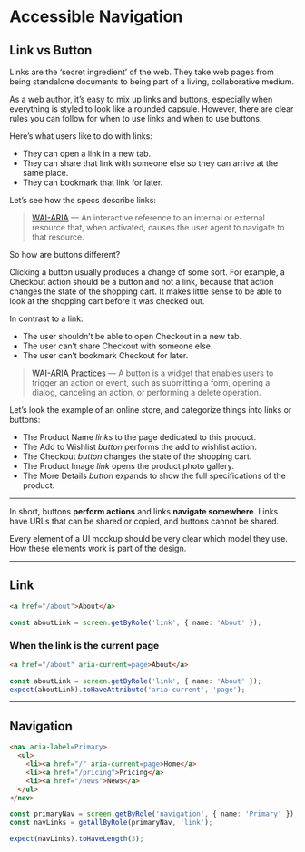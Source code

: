 # Accessible Navigation

## Link vs Button

Links are the ‘secret ingredient’ of the web. They take web pages from being standalone documents to being part of a living, collaborative medium.

As a web author, it’s easy to mix up links and buttons, especially when everything is styled to look like a rounded capsule. However, there are clear rules you can follow for when to use links and when to use buttons.

Here’s what users like to do with links:

- They can open a link in a new tab.
- They can share that link with someone else so they can arrive at the same place.
- They can bookmark that link for later.

Let’s see how the specs describe links:

> [WAI-ARIA](https://www.w3.org/TR/wai-aria-1.1/#link) — An interactive reference to an internal or external resource that, when activated, causes the user agent to navigate to that resource.

So how are buttons different?

Clicking a button usually produces a change of some sort. For example, a Checkout action should be a button and not a link, because that action changes the state of the shopping cart. It makes little sense to be able to look at the shopping cart before it was checked out.

In contrast to a link:

- The user shouldn’t be able to open Checkout in a new tab.
- The user can’t share Checkout with someone else.
- The user can’t bookmark Checkout for later.

> [WAI-ARIA Practices](https://www.w3.org/TR/wai-aria-practices/#button) — A button is a widget that enables users to trigger an action or event, such as submitting a form, opening a dialog, canceling an action, or performing a delete operation.

Let’s look the example of an online store, and categorize things into links or buttons:

- The Product Name _links_ to the page dedicated to this product.
- The Add to Wishlist _button_ performs the add to wishlist action.
- The Checkout _button_ changes the state of the shopping cart.
- The Product Image _link_ opens the product photo gallery.
- The More Details _button_ expands to show the full specifications of the product.

----

In short, buttons **perform actions** and links **navigate somewhere**. Links have URLs that can be shared or copied, and buttons cannot be shared.

Every element of a UI mockup should be very clear which model they use. How these elements work is part of the design.

----

## Link

```html
<a href="/about">About</a>
```

```ts
const aboutLink = screen.getByRole('link', { name: 'About' });
```

### When the link is the current page

```html
<a href="/about" aria-current=page>About</a>
```

```ts
const aboutLink = screen.getByRole('link', { name: 'About' });
expect(aboutLink).toHaveAttribute('aria-current', 'page');
```

----

## Navigation

```html
<nav aria-label=Primary>
  <ul>
    <li><a href="/" aria-current=page>Home</a>
    <li><a href="/pricing">Pricing</a>
    <li><a href="/news">News</a>
  </ul>
</nav>
```

```ts
const primaryNav = screen.getByRole('navigation', { name: 'Primary' });
const navLinks = getAllByRole(primaryNav, 'link');

expect(navLinks).toHaveLength(3);
```
